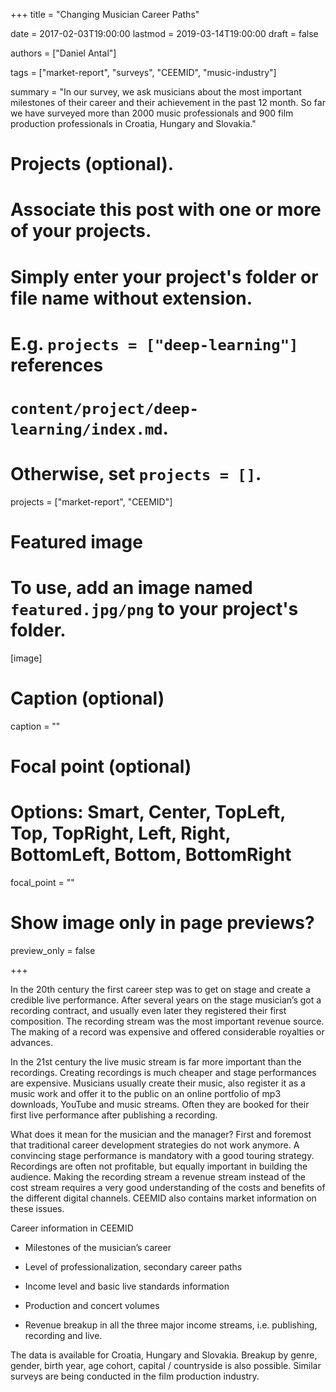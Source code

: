 +++
title = "Changing Musician Career Paths"

date = 2017-02-03T19:00:00
lastmod = 2019-03-14T19:00:00
draft = false

authors = ["Daniel Antal"]

tags = ["market-report", "surveys", "CEEMID", "music-industry"]

summary = "In our survey, we ask musicians about the most important milestones of their career and their achievement in the past 12 month. So far we have surveyed more than 2000 music professionals and 900 film production professionals in Croatia, Hungary and Slovakia."

# Projects (optional).
#   Associate this post with one or more of your projects.
#   Simply enter your project's folder or file name without extension.
#   E.g. `projects = ["deep-learning"]` references 
#   `content/project/deep-learning/index.md`.
#   Otherwise, set `projects = []`.

projects = ["market-report", "CEEMID"]

# Featured image
# To use, add an image named `featured.jpg/png` to your project's folder. 
[image]
  # Caption (optional)
  caption = ""

  # Focal point (optional)
  # Options: Smart, Center, TopLeft, Top, TopRight, Left, Right, BottomLeft, Bottom, BottomRight
  focal_point = ""

  # Show image only in page previews?
  preview_only = false

+++


In the 20th century the first career step was to get on stage and create a credible live performance. After several years on the stage musician’s got a recording contract, and usually even later they registered their first composition. The recording stream was the most important revenue source. The making of a record was expensive and offered considerable royalties or advances.

In the 21st century the live music stream is far more important than the recordings. Creating recordings is much cheaper and stage performances are expensive. Musicians usually create their music, also register it as a music work and offer it to the public on an online portfolio of mp3 downloads, YouTube and music streams.  Often they are booked for their first live performance after publishing a recording.

What does it mean for the musician and the manager?  First and foremost that traditional career development strategies do not work anymore. A convincing stage performance is mandatory with a good touring strategy.  Recordings are often not profitable, but equally important in building the audience. Making the recording stream a revenue stream instead of the cost stream requires a very good understanding of the costs and benefits of the different digital channels. CEEMID also contains market information on these issues.

Career information in CEEMID

* Milestones of the musician’s career

* Level of professionalization, secondary career paths

* Income level and basic live standards information

* Production and concert volumes

* Revenue breakup in all the three major income streams, i.e. publishing, recording and live.

The data is available for Croatia, Hungary and Slovakia. Breakup by genre, gender, birth year, age cohort, capital  / countryside is also possible.  Similar surveys are being conducted in the film production industry.